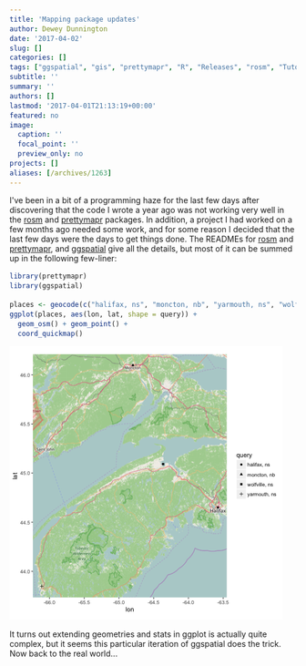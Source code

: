 ```yaml
---
title: 'Mapping package updates'
author: Dewey Dunnington
date: '2017-04-02'
slug: []
categories: []
tags: ["ggspatial", "gis", "prettymapr", "R", "Releases", "rosm", "Tutorials"]
subtitle: ''
summary: ''
authors: []
lastmod: '2017-04-01T21:13:19+00:00'
featured: no
image:
  caption: ''
  focal_point: ''
  preview_only: no
projects: []
aliases: [/archives/1263]
---
```



I've been in a bit of a programming haze for the last few days after discovering that the code I wrote a year ago was not working very well in the [rosm](https://github.com/paleolimbot/rosm) and [prettymapr](https://github.com/paleolimbot/prettymapr) packages. In addition, a project I had worked on a few months ago needed some work, and for some reason I decided that the last few days were the days to get things done. The READMEs for [rosm](https://github.com/paleolimbot/rosm) and [prettymapr](https://github.com/paleolimbot/prettymapr), and [ggspatial](https://github.com/paleolimbot/ggspatial) give all the details, but most of it can be summed up in the following few-liner:

```r
library(prettymapr)
library(ggspatial)

places <- geocode(c("halifax, ns", "moncton, nb", "yarmouth, ns", "wolfville, ns"))
ggplot(places, aes(lon, lat, shape = query)) + 
  geom_osm() + geom_point() + 
  coord_quickmap()
```


<img src="Rplot001.png" alt="" width="480" height="480" class="alignnone size-full wp-image-1264" />

It turns out extending geometries and stats in ggplot is actually quite complex, but it seems this particular iteration of ggspatial does the trick. Now back to the real world...